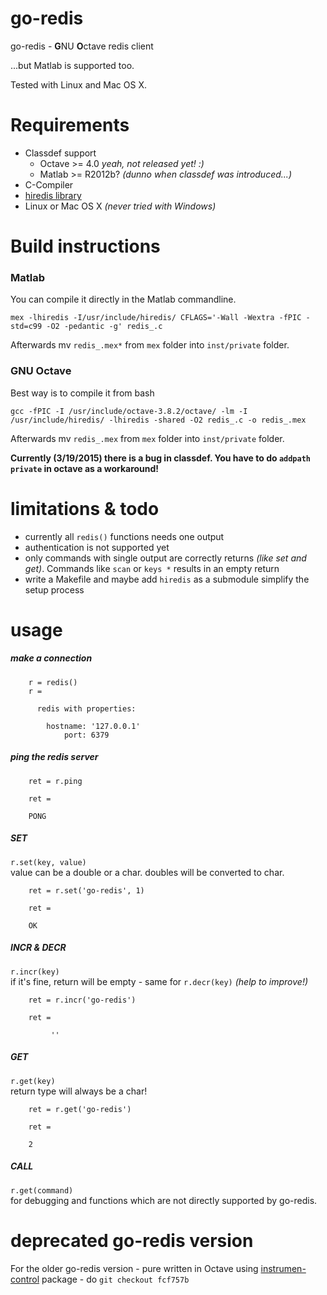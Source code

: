 # go-redis

go-redis - **G**NU **O**ctave redis client

...but Matlab is supported too.

Tested with Linux and Mac OS X.


# Requirements

* Classdef support
  * Octave >= 4.0 _yeah, not released yet! :)_
  * Matlab >= R2012b? _(dunno when classdef was introduced...)_
* C-Compiler
* [hiredis library](https://github.com/redis/hiredis/)
* Linux or Mac OS X _(never tried with Windows)_


# Build instructions

### Matlab

You can compile it directly in the Matlab commandline.

    mex -lhiredis -I/usr/include/hiredis/ CFLAGS='-Wall -Wextra -fPIC -std=c99 -O2 -pedantic -g' redis_.c

Afterwards mv `redis_.mex*` from `mex` folder into `inst/private` folder.

### GNU Octave

Best way is to compile it from bash

    gcc -fPIC -I /usr/include/octave-3.8.2/octave/ -lm -I /usr/include/hiredis/ -lhiredis -shared -O2 redis_.c -o redis_.mex

Afterwards mv `redis_.mex` from `mex` folder into `inst/private` folder.

**Currently (3/19/2015) there is a bug in classdef. You have to do `addpath private` in octave as a workaround!**


# limitations & todo

* currently all `redis()` functions needs one output
* authentication is not supported yet
* only commands with single output are correctly returns _(like set and get)_. Commands like `scan` or `keys *` results in an empty return
* write a Makefile and maybe add `hiredis` as a submodule simplify the setup process



# usage


##### make a connection

        r = redis()
        r = 

          redis with properties:

            hostname: '127.0.0.1'
                port: 6379

##### ping the redis server

        ret = r.ping

        ret =

        PONG

##### SET
`r.set(key, value)`  
value can be a double or a char. doubles will be converted to char.

        ret = r.set('go-redis', 1)

        ret =

        OK

##### INCR & DECR
`r.incr(key)`  
if it's fine, return will be empty - same for `r.decr(key)` _(help to improve!)_

        ret = r.incr('go-redis')

        ret =

             ''

##### GET  
`r.get(key)`  
return type will always be a char!

        ret = r.get('go-redis')

        ret =

        2

##### CALL
`r.get(command)`  
for debugging and functions which are not directly supported by go-redis.




# deprecated go-redis version

For the older go-redis version - pure written in Octave using
[instrumen-control](http://octave.sourceforge.net/instrument-control/index.html) package - do `git checkout fcf757b`


